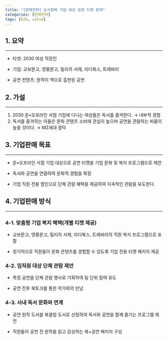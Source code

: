 ```yaml
---
title: "[판매전략] 도서판매 기업 대상 공연 티켓 판매"
categories: [판매전략]
tags: [b2b, salse]
---
```


## 1. 요약
---
- 타겟: 2030 여성 직장인
  
- 기업: 교보문고, 영풍문고, 밀리의 서재, 리디북스, 트레바리
  
- 공연 컨텐츠: 원작이 책으로 출판된 공연

## 2. 가설
---
1. 2030 온•오프라인 서점 기업에 다니는 여성들은 독서를 즐겨한다. → 내부적 경험
2. 독서를 즐겨하는 이들은 문화 콘텐츠 소비에 관심이 높으며 공연을 관람하는 비율이 높을 것이다. → MZ세대 겸덕

## 3. 기업판매 목표
---
- 온•오프라인 서점 기업 대상으로 공연 티켓을 기업 문화 및 복지 프로그램으로 제안

- 독서와 공연을 연결하여 문화적 경험을 확장

- 기업 직원 전용 할인으로 단체 관람 혜택을 제공하여 지속적인 관람을 유도한다.

## 4. 기업판매 방식
---
### 4-1. 맞춤형 기업 복지 혜택(개별 티켓 제공)

- 교보문고, 영풍문고, 밀리의 서재, 리디북스, 트레바리의 직원 복지 프로그램으로 포함

- 정기적으로 직원들이 문화 콘텐츠를 경험할 수 있도록 기업 전용 티켓 패키지 제공

### 4-2. 임직원 대상 단체 관람 제안

- 특정 공연을 단체 관람 행사로 기획하여 팀 단위 참여 유도

- 공연 전후 북토크를 통한 작가와의 만남

### 4-3. 사내 독서 문화와 연계

- 공연 원작 도서를 북클럽 도서로 선정하여 독서와 공연을 함께 즐기는 프로그램 제안

- 직원들이 공연 전 원작을 읽고 감상하는 북+공연 패키지 구성